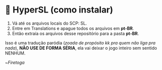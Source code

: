 # 📑 HyperSL (como instalar)
1. Vá até os arquivos locais do SCP: SL.
2. Entre em Translations e apague todos os arquivos em **pt-BR**.
3. Então extraía os arquivos desse repositório para a pasta **pt-BR**.

Isso é uma tradução paródia (*zoada de propósito kk pra quem não liga pra nada*), **NÃO USE DE FORMA SÉRIA**, ela vai deixar o jogo inteiro sem sentido NENHUM.

~*Firetoga*

